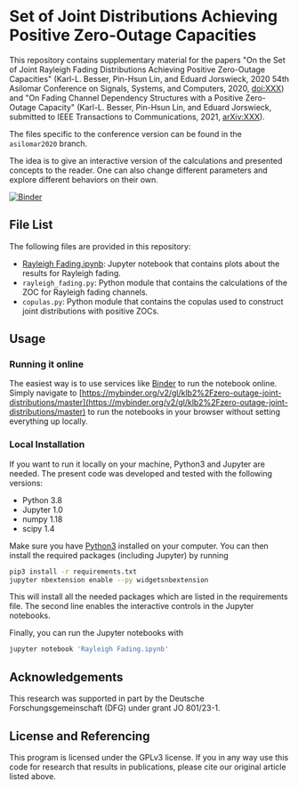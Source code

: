 # Set of Joint Distributions Achieving Positive Zero-Outage Capacities

This repository contains supplementary material for the papers "On the Set of
Joint Rayleigh Fading Distributions Achieving Positive Zero-Outage Capacities"
(Karl-L. Besser, Pin-Hsun Lin, and Eduard Jorswieck, 2020 54th Asilomar
Conference on Signals, Systems, and Computers, 2020, [doi:XXX]()) and
"On Fading Channel Dependency Structures with a Positive Zero-Outage Capacity"
(Karl-L. Besser, Pin-Hsun Lin, and Eduard Jorswieck, submitted to IEEE
Transactions to Communications, 2021, [arXiv:XXX]()).

The files specific to the conference version can be found in the `asilomar2020`
branch.


The idea is to give an interactive version of the calculations and presented
concepts to the reader. One can also change different parameters and explore
different behaviors on their own.

[![Binder](https://mybinder.org/badge_logo.svg)](https://mybinder.org/v2/gl/klb2%2Fzero-outage-joint-distributions/master)


## File List
The following files are provided in this repository:

* [Rayleigh
  Fading.ipynb](https://mybinder.org/v2/gl/klb2%2Fzero-outage-joint-distributions/master?filepath=Rayleigh%20Fading.ipynb):
  Jupyter notebook that contains plots about the results for Rayleigh fading.
* `rayleigh_fading.py`: Python module that contains the calculations of the ZOC
  for Rayleigh fading channels.
* `copulas.py`: Python module that contains the copulas used to construct joint
  distributions with positive ZOCs.


## Usage
### Running it online
The easiest way is to use services like [Binder](https://mybinder.org/) to run
the notebook online. Simply navigate to
[https://mybinder.org/v2/gl/klb2%2Fzero-outage-joint-distributions/master](https://mybinder.org/v2/gl/klb2%2Fzero-outage-joint-distributions/master)
to run the notebooks in your browser without setting everything up locally.

### Local Installation
If you want to run it locally on your machine, Python3 and Jupyter are needed.
The present code was developed and tested with the following versions:
- Python 3.8
- Jupyter 1.0
- numpy 1.18
- scipy 1.4

Make sure you have [Python3](https://www.python.org/downloads/) installed on
your computer.
You can then install the required packages (including Jupyter) by running
```bash
pip3 install -r requirements.txt
jupyter nbextension enable --py widgetsnbextension
```
This will install all the needed packages which are listed in the requirements 
file. The second line enables the interactive controls in the Jupyter
notebooks.

Finally, you can run the Jupyter notebooks with
```bash
jupyter notebook 'Rayleigh Fading.ipynb'
```


## Acknowledgements
This research was supported in part by the Deutsche Forschungsgemeinschaft
(DFG) under grant JO 801/23-1.


## License and Referencing
This program is licensed under the GPLv3 license. If you in any way use this
code for research that results in publications, please cite our original
article listed above.
